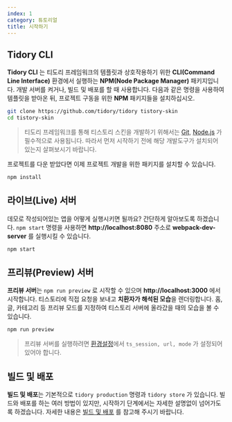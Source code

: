 ```yaml
---
index: 1
category: 튜토리얼
title: 시작하기
---
```


## Tidory CLI

**Tidory CLI** 는 티도리 프레임워크의 템플릿과 상호작용하기 위한 **CLI(Command Line Interface)** 환경에서 실행하는 **NPM(Node Package Manager)** 패키지입니다. 개발 서버를 켜거나, 빌드 및 배포를 할 때 사용합니다. 다음과 같은 명령을 사용하여 템플릿을 받아온 뒤, 프로젝트 구동을 위한 **NPM** 패키지들을 설치하십시오.

```bash
git clone https://github.com/tidory/tidory tistory-skin
cd tistory-skin
```

> 티도리 프레임워크를 통해 티스토리 스킨을 개발하기 위해서는 [Git](https://git-scm.com), [Node.js](https://nodejs.org/ko) 가 필수적으로 사용됩니다. 따라서 먼저 시작하기 전에 해당 개발도구가 설치되어 있는지 살펴보시기 바랍니다. 

프로젝트를 다운 받았다면 이제 프로젝트 개발을 위한 패키지를 설치할 수 있습니다.

```bash
npm install
```

## 라이브(Live) 서버

데모로 작성되어있는 앱을 어떻게 실행시키면 될까요? 간단하게 알아보도록 하겠습니다. `npm start` 명령을 사용하면 **http://localhost:8080** 주소로 **webpack-dev-server** 를 실행시킬 수 있습니다.

```bash
npm start
```

## 프리뷰(Preview) 서버

**프리뷰 서버**는 `npm run preview` 로 시작할 수 있으며 **http://localhost:3000** 에서 시작합니다. 티스토리에 직접 요청을 보내고 **치환자가 해석된 모습**을 렌더링합니다. 홈, 글, 카테고리 등 프리뷰 모드를 지정하여 티스토리 서버에 올라갔을 때의 모습을 볼 수 있습니다.

```bash
npm run preview
```

> 프리뷰 서버를 실행하려면 [환경설정](/docs/configuration)에서 `ts_session, url, mode` 가 설정되어 있어야 합니다.


## 빌드 및 배포

**빌드 및 배포**는 기본적으로 `tidory production` 명령과 `tidory store` 가 있습니다. 빌드와 배포를 하는 여러 방법이 있지만, 시작하기 단계에서는 자세한 설명없이 넘어가도록 하겠습니다. 자세한 내용은 [빌드 및 배포](/docs/deployment) 를 참고해 주시기 바랍니다.
